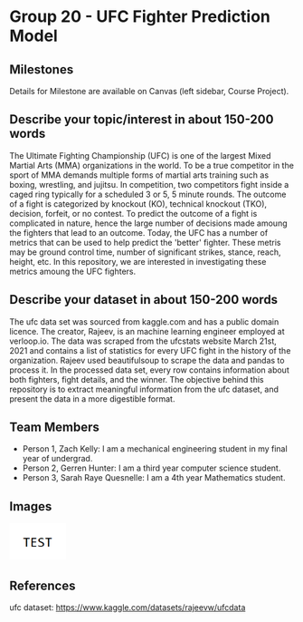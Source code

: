 # Group 20 - UFC Fighter Prediction Model

## Milestones

Details for Milestone are available on Canvas (left sidebar, Course Project).

## Describe your topic/interest in about 150-200 words

The Ultimate Fighting Championship (UFC) is one of the largest Mixed Martial Arts (MMA) organizations in the world. To be a true competitor in the sport of MMA demands multiple forms of martial arts training such as boxing, wrestling, and jujitsu. In competition, two competitors fight inside a caged ring typically for a scheduled 3 or 5, 5 minute rounds. The outcome of a fight is categorized by knockout (KO), technical knockout (TKO), decision, forfeit, or no contest. To predict the outcome of a fight is complicated in nature, hence the large number of decisions made amoung the fighters that lead to an outcome. Today, the UFC has a number of metrics that can be used to help predict the 'better' fighter. These metris may be ground control time, number of significant strikes, stance, reach, height, etc. In this repository, we are interested in investigating these metrics amoung the UFC fighters.

## Describe your dataset in about 150-200 words

The ufc data set was sourced from kaggle.com and has a public domain licence. The creator, Rajeev, is an machine learning engineer employed at verloop.io. The data was scraped from the ufcstats website March 21st, 2021 and contains a list of statistics for every UFC fight in the history of the organization. Rajeev used beautifulsoup to scrape the data and pandas to process it. In the processed data set, every row contains information about both fighters, fight details, and the winner. The objective behind this repository is to extract meaningful information from the ufc dataset, and present the data in a more digestible format.

## Team Members

- Person 1, Zach Kelly: I am a mechanical engineering student in my final year of undergrad. 
- Person 2, Gerren Hunter: I am a third year computer science student.
- Person 3, Sarah Raye Quesnelle: I am a 4th year Mathematics student.

## Images

<img src ="images/test.png" width="100px">

## References

ufc dataset: https://www.kaggle.com/datasets/rajeevw/ufcdata



